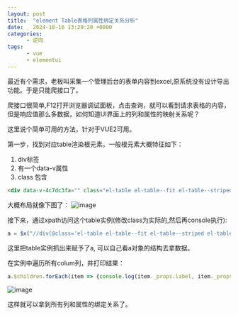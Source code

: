 ```yaml
---
layout: post
title:  "element Table表格列属性绑定关系分析"
date:   2024-10-16 13:29:20 +0800
categories:
      - 逆向
tags:
      - vue
      - elementui
---
```


最近有个需求，老板叫采集一个管理后台的表单内容到excel,原系统没有设计导出功能。于是只能爬接口了。

爬接口很简单,F12打开浏览器调试面板，点击查询，就可以看到请求表格的内容，但是响应值那么多数据，如何知道UI界面上的列和属性的映射关系呢？

这里说个简单可用的方法，针对于VUE2可用。

第一步，找到对应table渲染根元素。一般根元素大概特征如下：
1. div标签
2. 有一个data-v属性
3. class 包含
```html
<div data-v-4c7dc3fa="" class="el-table el-table--fit el-table--striped el-table--border el-table--enable-row-hover el-table--enable-row-transition el-table--medium" style="height: 100%;">
```

大概布局就像下图了：
![image](https://github.com/user-attachments/assets/c768683c-229c-4337-b69f-5b21a39bfa7b)


接下来，通过xpath访问这个table实例(修改class为实际的,然后再console执行): 
```js
a = $x("//div[@class='el-table el-table--fit el-table--striped el-table--border el-table--enable-row-hover el-table--enable-row-transition el-table--medium']")[0].__vue__
```

这里把table实例抓出来赋予了a, 可以自己看a对象的结构去拿数据。

在实例中遍历所有colum列，并打印结果：
```js
a.$children.forEach(item => {console.log(item._props.label, item._props.prop)})
```
![image](https://github.com/user-attachments/assets/577ec837-61e5-43b6-9320-91d15fe71c14)

这样就可以拿到所有列和属性的绑定关系了。
